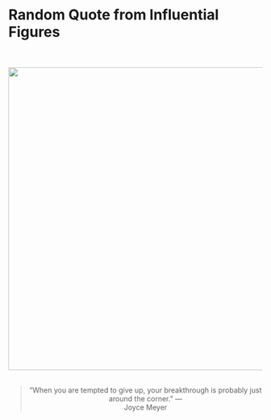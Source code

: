 # Random Quote from Influential Figures

<div align="center">
  <br>
  <br>
  <a href="https://en.wikipedia.org/wiki/Joyce_Meyer" title="Joyce Meyer - Wikipedia"><img src="https://upload.wikimedia.org/wikipedia/commons/e/ef/Joyce_Meyer_in_2015_%285Cnll1B0h2Y%29.jpg" width="600px"></a>
  <br>
  <br>
  <blockquote>&ldquo;When you are tempted to give up, your breakthrough is probably just around the corner.&rdquo; &mdash; <footer>Joyce Meyer</footer></blockquote>
</div>
  